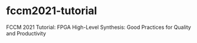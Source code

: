 # fccm2021-tutorial
FCCM 2021 Tutorial: FPGA High-Level Synthesis: Good Practices for Quality and Productivity

